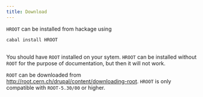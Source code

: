 ```yaml
---
title: Download
---
```


<code>HROOT</code> can be installed from hackage using

<pre><code>cabal install HROOT
 </code>  </pre> 

You should have <code>ROOT</code> installed on your sytem. 
<code>HROOT</code> can be installed without <code>ROOT</code> for the 
purpose of documentation, but then it will not work. 

<code>ROOT</code> can be downloaded from <http://root.cern.ch/drupal/content/downloading-root>. <code>HROOT</code> is only compatible with <code>ROOT-5.30/00</code> or higher. 

